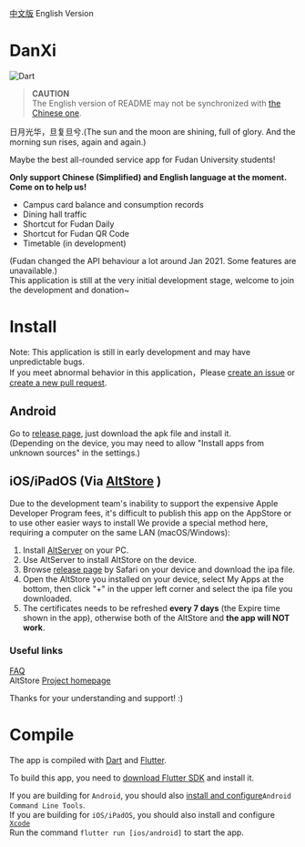 [中文版](README.md) English Version
# DanXi
![Dart](https://github.com/w568w/DanXi/workflows/Dart/badge.svg)    
  
> **CAUTION**   
> The English version of README may not be synchronized with [the Chinese one](README.md).

日月光华，旦复旦兮.(The sun and the moon are shining, full of glory. And the morning sun rises, again and again.)   
  
Maybe the best all-rounded service app for Fudan University students!    
 
**Only support Chinese (Simplified) and English language at the moment. Come on to help us!**    

- Campus card balance and consumption records
- Dining hall traffic
- Shortcut for Fudan Daily
- Shortcut for Fudan QR Code
- Timetable (in development)

(Fudan changed the API behaviour a lot around Jan 2021. Some features are unavailable.)  
This application is still at the very initial development stage, welcome to join the development and donation~

# Install
Note: This application is still in early development and may have unpredictable bugs.   
If you meet abnormal behavior in this application，Please [create an issue](https://github.com/w568w/DanXi/issues/new/choose) or [create a new pull request](https://github.com/w568w/DanXi/compare).
## Android
Go to [release page](https://github.com/w568w/DanXi/releases), just download the apk file and install it.   
(Depending on the device, you may need to allow "Install apps from unknown sources" in the settings.)  

## iOS/iPadOS (Via [AltStore](https://altstore.io) )
  
Due to the development team's inability to support the expensive Apple Developer Program fees, it's difficult to publish this app on the AppStore or to use other easier ways to install
We provide a special method here, requiring a computer on the same LAN (macOS/Windows):
  
1. Install [AltServer](https://altstore.io) on your PC.
2. Use AltServer to install AltStore on the device.
3. Browse [release page](https://github.com/w568w/DanXi/releases) by Safari on your device and download the ipa file.
4. Open the AltStore you installed on your device, select My Apps at the bottom, then click "+" in the upper left corner and select the ipa file you downloaded.
5. The certificates needs to be refreshed **every 7 days** (the Expire time shown in the app), otherwise both of the AltStore and **the app will NOT work**.
   
### Useful links
[FAQ](https://altstore.io/faq/)    
AltStore [Project homepage](https://github.com/rileytestut/AltStore)  
  
Thanks for your understanding and support! :)

# Compile
The app is compiled with [Dart](https://dart.dev/) and [Flutter](https://flutter.dev/).  
  
To build this app, you need to [download Flutter SDK](https://flutter.dev/docs/get-started/install) and install it.    

If you are building for `Android`, you should also [install and configure](https://developer.android.com/studio)`Android Command Line Tools`.   
If you are building for `iOS/iPadOS`, you should also install and configure [`Xcode`](https://apps.apple.com/cn/app/xcode/id497799835)  
Run the command `flutter run [ios/android]` to start the app.